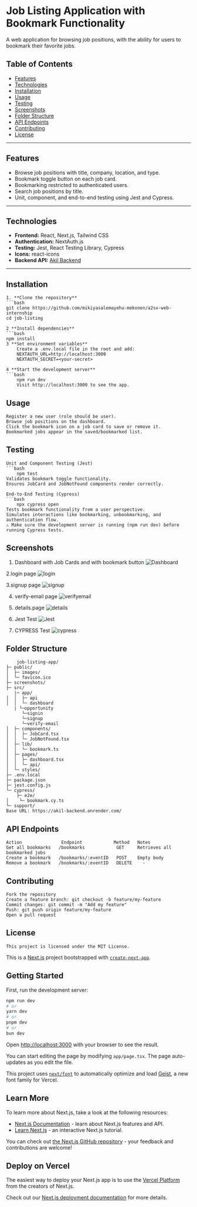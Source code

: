 # Job Listing Application with Bookmark Functionality

A web application for browsing job positions, with the ability for users to bookmark their favorite jobs.


## Table of Contents
- [Features](#features)
- [Technologies](#technologies)
- [Installation](#installation)
- [Usage](#usage)
- [Testing](#testing)
- [Screenshots](#screenshots)
- [Folder Structure](#folder-structure)
- [API Endpoints](#api-endpoints)
- [Contributing](#contributing)
- [License](#license)

---


## Features
- Browse job positions with title, company, location, and type.
- Bookmark toggle button on each job card.
- Bookmarking restricted to authenticated users.
- Search job positions by title.
- Unit, component, and end-to-end testing using Jest and Cypress.

---

## Technologies
- **Frontend:** React, Next.js, Tailwind CSS
- **Authentication:** NextAuth.js
- **Testing:** Jest, React Testing Library, Cypress
- **Icons:** react-icons
- **Backend API:** [Akil Backend](https://akil-backend.onrender.com)

---

## Installation

    1. **Clone the repository**
    ```bash
    git clone https://github.com/mikiyasalemayehu-mekonen/a2sv-web-internship
    cd job-listing

    2 **Install dependencies**
    ```bash
    npm install
    3 **Set environment variables**
        Create a .env.local file in the root and add:
        NEXTAUTH_URL=http://localhost:3000
        NEXTAUTH_SECRET=<your-secret>

    4 **Start the development server**
    ```bash
        npm run dev
        Visit http://localhost:3000 to see the app.
## Usage
    Register a new user (role should be user).
    Browse job positions on the dashboard.
    Click the bookmark icon on a job card to save or remove it.
    Bookmarked jobs appear in the saved/bookmarked list.

## Testing
    Unit and Component Testing (Jest)
    ```bash
        npm test
    Validates bookmark toggle functionality.
    Ensures JobCard and JobNotFound components render correctly.

    End-to-End Testing (Cypress)
    ```bash
        npx cypress open
    Tests bookmark functionality from a user perspective.
    Simulates interactions like bookmarking, unbookmarking, and authentication flow.
    ⚠️ Make sure the development server is running (npm run dev) before running Cypress tests.

## Screenshots
  1. Dashboard with Job Cards and with bookmark button
    ![Dashboard](./Screenshots/oppo.png)

  2.login page
    ![login](./Screenshots/login.png)

  3.signup page
    ![signup](./Screenshots/signup.png)

  4. verify-email page
    ![verifyemail](./Screenshots/verify-email.png)

  5. details.page
    ![details](./Screenshots/details.png)

  6. Jest Test
    ![Jest](./Screenshots/jest-test.png)

  7. CYPRESS Test
    ![cypress](./Screenshots/cypress-test.png)

    


## Folder Structure
        job-listing-app/
    ├─ public/
    │  ├─ images/
    │  └─ favicon.ico
    ├─ screenshots/         
    ├─ src/
       |─ app/
    │  │  ├─ api
    │  │  └─ dashboard
       | └─opportunity
          └─signin
          └─signup
          └─verify-email
    │  ├─ components/
    │  │  ├─ JobCard.tsx
    │  │  └─ JobNotFound.tsx
    │  ├─ lib/
    │  │  └─ bookmark.ts
    │  ├─ pages/
    │  │  ├─ dashboard.tsx
    │  │  └─ api/
    │  └─ styles/
    ├─ .env.local
    ├─ package.json
    ├─ jest.config.js
    └─ cypress/
        ├─ e2e/
    │    └─ bookmark.cy.ts
    └─ support/
    Base URL: https://akil-backend.onrender.com/
## API Endpoints

    Action	             Endpoint	         Method	  Notes
    Get all bookmarks	/bookmarks	          GET	  Retrieves all bookmarked jobs
    Create a bookmark	/bookmarks/:eventID	  POST	  Empty body
    Remove a bookmark	/bookmarks/:eventID	  DELETE	-

## Contributing
    Fork the repository
    Create a feature branch: git checkout -b feature/my-feature
    Commit changes: git commit -m "Add my feature"
    Push: git push origin feature/my-feature
    Open a pull request

## License
    This project is licensed under the MIT License.



This is a [Next.js](https://nextjs.org) project bootstrapped with [`create-next-app`](https://nextjs.org/docs/app/api-reference/cli/create-next-app).

## Getting Started

First, run the development server:

```bash
npm run dev
# or
yarn dev
# or
pnpm dev
# or
bun dev
```

Open [http://localhost:3000](http://localhost:3000) with your browser to see the result.

You can start editing the page by modifying `app/page.tsx`. The page auto-updates as you edit the file.

This project uses [`next/font`](https://nextjs.org/docs/app/building-your-application/optimizing/fonts) to automatically optimize and load [Geist](https://vercel.com/font), a new font family for Vercel.

## Learn More

To learn more about Next.js, take a look at the following resources:

- [Next.js Documentation](https://nextjs.org/docs) - learn about Next.js features and API.
- [Learn Next.js](https://nextjs.org/learn) - an interactive Next.js tutorial.

You can check out [the Next.js GitHub repository](https://github.com/vercel/next.js) - your feedback and contributions are welcome!

## Deploy on Vercel

The easiest way to deploy your Next.js app is to use the [Vercel Platform](https://vercel.com/new?utm_medium=default-template&filter=next.js&utm_source=create-next-app&utm_campaign=create-next-app-readme) from the creators of Next.js.

Check out our [Next.js deployment documentation](https://nextjs.org/docs/app/building-your-application/deploying) for more details.
